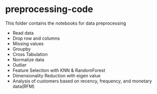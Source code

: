 # preprocessing-code
This folder contains the notebooks for data preprocessing

* Read data
* Drop row and columns
* Missing values
* Groupby
* Cross Tabulation
* Normalize data
* Outlier
* Feature Selection with KNN & RandomForest
* Dimensionality Reduction with eigen value
* Analysis of customers based on recency, frequency, and monetary data(RFM)
